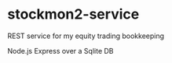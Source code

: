 # stockmon2-service
REST service for my equity trading bookkeeping

Node.js Express over a Sqlite DB
